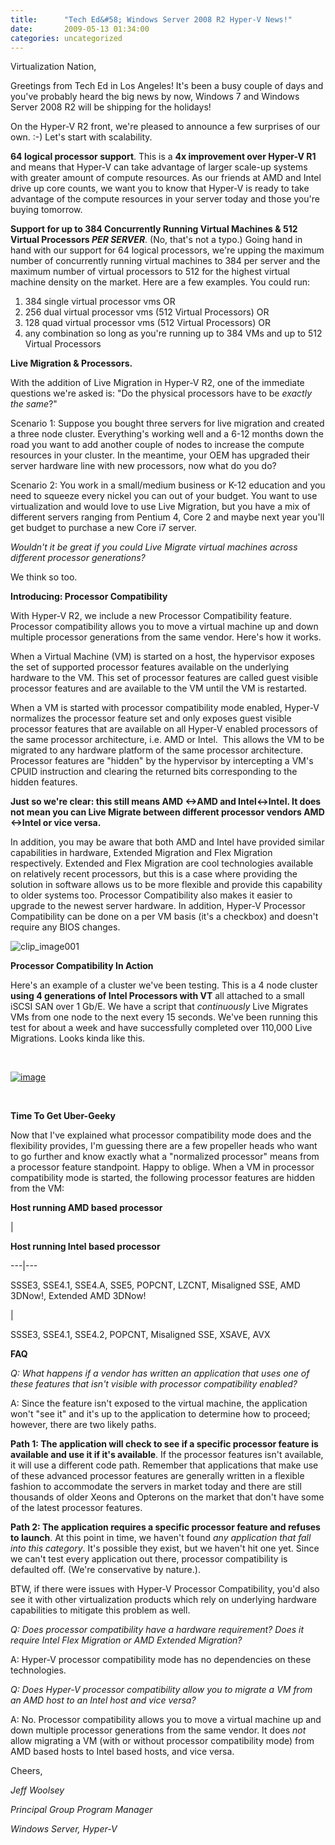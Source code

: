 ```yaml
---
title:      "Tech Ed&#58; Windows Server 2008 R2 Hyper-V News!"
date:       2009-05-13 01:34:00
categories: uncategorized
---
```

Virtualization Nation,

Greetings from Tech Ed in Los Angeles! It's been a busy couple of days and you've probably heard the big news by now, Windows 7 and Windows Server 2008 R2 will be shipping for the holidays!

On the Hyper-V R2 front, we're pleased to announce a few surprises of our own. :-) Let's start with scalability.

**64 logical processor support**. This is a **4x improvement over Hyper-V R1** and means that Hyper-V can take advantage of larger scale-up systems with greater amount of compute resources. As our friends at AMD and Intel drive up core counts, we want you to know that Hyper-V is ready to take advantage of the compute resources in your server today and those you're buying tomorrow.

**Support for up to 384 Concurrently Running Virtual Machines & 512 Virtual Processors _PER SERVER_**. (No, that's not a typo.) Going hand in hand with our support for 64 logical processors, we're upping the maximum number of concurrently running virtual machines to 384 per server and the maximum number of virtual processors to 512 for the highest virtual machine density on the market. Here are a few examples. You could run:

  1. 384 single virtual processor vms OR
  2. 256 dual virtual processor vms (512 Virtual Processors) OR
  3. 128 quad virtual processor vms (512 Virtual Processors) OR
  4. any combination so long as you're running up to 384 VMs and up to 512 Virtual Processors



**Live Migration & Processors.**

With the addition of Live Migration in Hyper-V R2, one of the immediate questions we're asked is: "Do the physical processors have to be _exactly the same_?"

Scenario 1: Suppose you bought three servers for live migration and created a three node cluster. Everything's working well and a 6-12 months down the road you want to add another couple of nodes to increase the compute resources in your cluster. In the meantime, your OEM has upgraded their server hardware line with new processors, now what do you do?

Scenario 2: You work in a small/medium business or K-12 education and you need to squeeze every nickel you can out of your budget. You want to use virtualization and would love to use Live Migration, but you have a mix of different servers ranging from Pentium 4, Core 2 and maybe next year you'll get budget to purchase a new Core i7 server.

_Wouldn't it be great if you could Live Migrate virtual machines across different processor generations?_

We think so too.

**Introducing: Processor Compatibility**

With Hyper-V R2, we include a new Processor Compatibility feature. Processor compatibility allows you to move a virtual machine up and down multiple processor generations from the same vendor. Here's how it works.

When a Virtual Machine (VM) is started on a host, the hypervisor exposes the set of supported processor features available on the underlying hardware to the VM. This set of processor features are called guest visible processor features and are available to the VM until the VM is restarted. 

When a VM is started with processor compatibility mode enabled, Hyper-V normalizes the processor feature set and only exposes guest visible processor features that are available on all Hyper-V enabled processors of the same processor architecture, i.e. AMD or Intel.  This allows the VM to be migrated to any hardware platform of the same processor architecture. Processor features are "hidden" by the hypervisor by intercepting a VM's CPUID instruction and clearing the returned bits corresponding to the hidden features.

__Just so we're clear: this still means AMD <->AMD and Intel<->Intel. It does **not** mean you can Live Migrate between different processor vendors AMD <->Intel or vice versa.__

In addition, you may be aware that both AMD and Intel have provided similar capabilities in hardware, Extended Migration and Flex Migration respectively. Extended and Flex Migration are cool technologies available on relatively recent processors, but this is a case where providing the solution in software allows us to be more flexible and provide this capability to older systems too. Processor Compatibility also makes it easier to upgrade to the newest server hardware. In addition, Hyper-V Processor Compatibility can be done on a per VM basis (it's a checkbox) and doesn't require any BIOS changes.

![clip_image001](https://msdnshared.blob.core.windows.net/media/TNBlogsFS/BlogFileStorage/blogs_technet/virtualization/WindowsLiveWriter/TechEdWindowsServer2008R2ShippingfortheH_146F6/clip_image001_thumb.jpg)

**Processor Compatibility In Action**

Here's an example of a cluster we've been testing. This is a 4 node cluster **using 4 generations of Intel Processors with VT** all attached to a small iSCSI SAN over 1 Gb/E. We have a script that _continuously_ Live Migrates VMs from one node to the next every 15 seconds. We've been running this test for about a week and have successfully completed over 110,000 Live Migrations. Looks kinda like this.

 

[![image](https://msdnshared.blob.core.windows.net/media/TNBlogsFS/BlogFileStorage/blogs_technet/virtualization/WindowsLiveWriter/TechEdWindowsServer2008R2ShippingfortheH_146F6/image_thumb.png)](https://msdnshared.blob.core.windows.net/media/TNBlogsFS/BlogFileStorage/blogs_technet/virtualization/WindowsLiveWriter/TechEdWindowsServer2008R2ShippingfortheH_146F6/image_2.png)

 

**Time To Get Uber-Geeky**

Now that I've explained what processor compatibility mode does and the flexibility provides, I'm guessing there are a few propeller heads who want to go further and know exactly what a "normalized processor" means from a processor feature standpoint. Happy to oblige. When a VM in processor compatibility mode is started, the following processor features are hidden from the VM:

**Host running AMD based processor**

| 

**Host running Intel based processor**  
  
---|---  
  
SSSE3, SSE4.1, SSE4.A, SSE5, POPCNT, LZCNT, Misaligned SSE, AMD 3DNow!, Extended AMD 3DNow!

| 

SSSE3, SSE4.1, SSE4.2, POPCNT, Misaligned SSE, XSAVE, AVX  
  
**FAQ**

_Q: What happens if a vendor has written an application that uses one of these features that isn't visible with processor compatibility enabled?_

A: Since the feature isn't exposed to the virtual machine, the application won't "see it" and it's up to the application to determine how to proceed; however, there are two likely paths.

**Path 1: The application will check to see if a specific processor feature is available and use it if it's available**. If the processor features isn't available, it will use a different code path. Remember that applications that make use of these advanced processor features are generally written in a flexible fashion to accommodate the servers in market today and there are still thousands of older Xeons and Opterons on the market that don't have some of the latest processor features.

**Path 2: The application requires a specific processor feature and refuses to launch**. At this point in time, we haven't found _any application that fall into this category_. It's possible they exist, but we haven't hit one yet. Since we can't test every application out there, processor compatibility is defaulted off. (We're conservative by nature.).

BTW, if there were issues with Hyper-V Processor Compatibility, you'd also see it with other virtualization products which rely on underlying hardware capabilities to mitigate this problem as well.

_Q: Does processor compatibility have a hardware requirement? Does it require Intel Flex Migration or AMD Extended Migration?_

A: Hyper-V processor compatibility mode has no dependencies on these technologies.

_Q: Does Hyper-V processor compatibility allow you to migrate a VM from an AMD host to an Intel host and vice versa?_

A: No. Processor compatibility allows you to move a virtual machine up and down multiple processor generations from the same vendor. It does _not_ allow migrating a VM (with or without processor compatibility mode) from AMD based hosts to Intel based hosts, and vice versa. 

Cheers,

_Jeff Woolsey_

_Principal Group Program Manager_

_Windows Server, Hyper-V_
